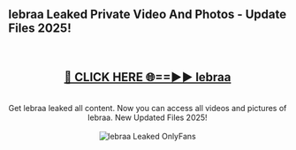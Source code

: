 <h2>lebraa Leaked Private Video And Photos - Update Files 2025!</h2>
<br>
<div align="center">
<h2><a href="https://linkcuts.com/hfmhzwbr" rel="nofollow">🔴 CLICK HERE 🌐==►► lebraa</a></h2>
<br>
Get lebraa leaked all content. Now you can access all videos and pictures of lebraa. New Updated Files 2025!
<br>
<br>
<a href="https://linkcuts.com/hfmhzwbr" rel="nofollow" data-target="animated-image.originalLink"><img src="https://i.ibb.co.com/WyWwxjT/player-gif2.gif" alt="lebraa Leaked OnlyFans" style="max-width: 100%; display: inline-block;" data-target="animated-image.originalImage"></a>
</div>
<br>